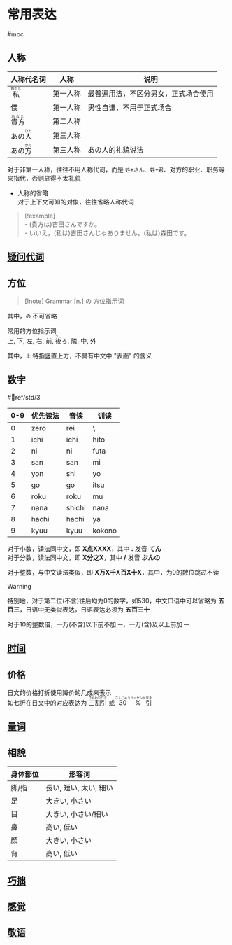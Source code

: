 # 常用表达  

 #moc

## 人称  

| 人称代名词                       | 人称   | 说明                 |
| --------------------------- | ---- | ------------------ |
| <ruby>私<rt>わたし</rt></ruby>  | 第一人称 | 最普遍用法，不区分男女，正式场合使用 |
| 僕                           | 第一人称 | 男性自谦，不用于正式场合       |
| <ruby>貴方<rt>あなた</rt></ruby> | 第二人称 |                    |
| あの<ruby>人<rt>ひと</rt></ruby> | 第三人称 |                    |
| あの<ruby>方<rt>かた</rt></ruby> | 第三人称 | あの人的礼貌说法           |

对于非第一人称，往往不用人称代词，而是 `姓+さん`、`姓+君`、对方的职业、职务等来指代，否则显得不太礼貌  

- 人称的省略  
    对于上下文可知的对象，往往省略人称代词  

> [!example]  
> \- (貴方は)吉田さんですか。  
> \- いいえ，(私は)吉田さんじゃありません。(私は)森田です。  

## [疑问代词](疑问代词.md)

## 方位  

> [!note] Grammar
> [n.] の 方位指示词

其中，`の` 不可省略  

常用的方位指示词  
上, 下, 左, 右, 前, <ruby>後<rt>うし</rt></ruby>ろ, 隣, 中, 外  

其中，`上` 特指竖直上方，不具有中文中 "表面" 的含义  

## 数字  

 #📖ref/std/3

|0-9|优先读法|音读|训读|
|-|-|-|-|
|0|zero|rei| \\ |
|1|ichi|ichi|hito|
|2|ni|ni|futa|
|3|san|san|mi|
|4|yon|shi|yo|
|5|go|go|itsu|
|6|roku|roku|mu|
|7|nana|shichi|nana|
|8|hachi|hachi|ya|
|9|kyuu|kyuu| kokono|  

对于小数，读法同中文，即 **X点XXXX**，其中 **.** 发音 **てん**  
对于分数，读法同中文，即 **X分之X**，其中 **/** 发音 **ぷんの**  

对于整数，与中文读法类似，即 **X万X千X百X十X**，其中，为0的数位跳过不读  
> [!warning]
> 特别地，对于第二位(不含)往后均为0的数字，如530，中文口语中可以省略为 **五百三**，日语中无类似表达，日语表达必须为 **五百三十**  


对于10的整数倍，一万(不含)以下前不加 `一`，一万(含)及以上前加 `一`  

## [时间](时间.md)

## 价格  

日文的价格打折使用降价的几成来表示  
如七折在日文中的对应表达为 <ruby>三<rt>さん</rt>割<rt>わり</rt>引<rt>びき</rt></ruby> 或 <ruby>30<rt>さんじゅう</rt>%<rt>パーセント</rt>引<rt>びき</rt></ruby>  

## [量词](量词.md)

## 相貌  

|身体部位|形容词|
|-|-|
|脚/指|長い, 短い, 太い, 細い|
|足|大きい, 小さい|
|目|大きい, 小さい/細い|
|鼻|高い, 低い|
|顔|大きい, 小さい|
|背|高い, 低い|

## [巧拙](巧拙.md)

## [感觉](感觉.md)

## [敬语](敬语.md)
